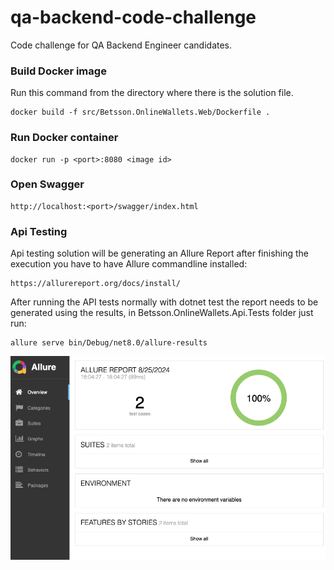 # qa-backend-code-challenge

Code challenge for QA Backend Engineer candidates.

### Build Docker image

Run this command from the directory where there is the solution file.

```
docker build -f src/Betsson.OnlineWallets.Web/Dockerfile .
```

### Run Docker container

```
docker run -p <port>:8080 <image id>
```

### Open Swagger

```
http://localhost:<port>/swagger/index.html
```

### Api Testing

Api testing solution will be generating an Allure Report after finishing the execution you have to have Allure commandline installed:

```
https://allurereport.org/docs/install/
```

After running the API tests normally with dotnet test the report needs to be generated using the results, in Betsson.OnlineWallets.Api.Tests folder just run:

```
allure serve bin/Debug/net8.0/allure-results
```

![plot](allurereport.png)